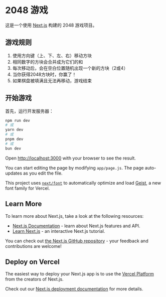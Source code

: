 # 2048 游戏

这是一个使用 [Next.js](https://nextjs.org) 构建的 2048 游戏项目。

## 游戏规则

1. 使用方向键（上、下、左、右）移动方块
2. 相同数字的方块会合并成为它们的和
3. 每次移动后，会在空白位置随机出现一个新的方块（2或4）
4. 当你获得2048方块时，你赢了！
5. 如果棋盘被填满且无法再移动，游戏结束

## 开始游戏

首先，运行开发服务器：

```bash
npm run dev
# 或
yarn dev
# 或
pnpm dev
# 或
bun dev
```

Open [http://localhost:3000](http://localhost:3000) with your browser to see the result.

You can start editing the page by modifying `app/page.js`. The page auto-updates as you edit the file.

This project uses [`next/font`](https://nextjs.org/docs/app/building-your-application/optimizing/fonts) to automatically optimize and load [Geist](https://vercel.com/font), a new font family for Vercel.

## Learn More

To learn more about Next.js, take a look at the following resources:

- [Next.js Documentation](https://nextjs.org/docs) - learn about Next.js features and API.
- [Learn Next.js](https://nextjs.org/learn) - an interactive Next.js tutorial.

You can check out [the Next.js GitHub repository](https://github.com/vercel/next.js) - your feedback and contributions are welcome!

## Deploy on Vercel

The easiest way to deploy your Next.js app is to use the [Vercel Platform](https://vercel.com/new?utm_medium=default-template&filter=next.js&utm_source=create-next-app&utm_campaign=create-next-app-readme) from the creators of Next.js.

Check out our [Next.js deployment documentation](https://nextjs.org/docs/app/building-your-application/deploying) for more details.
